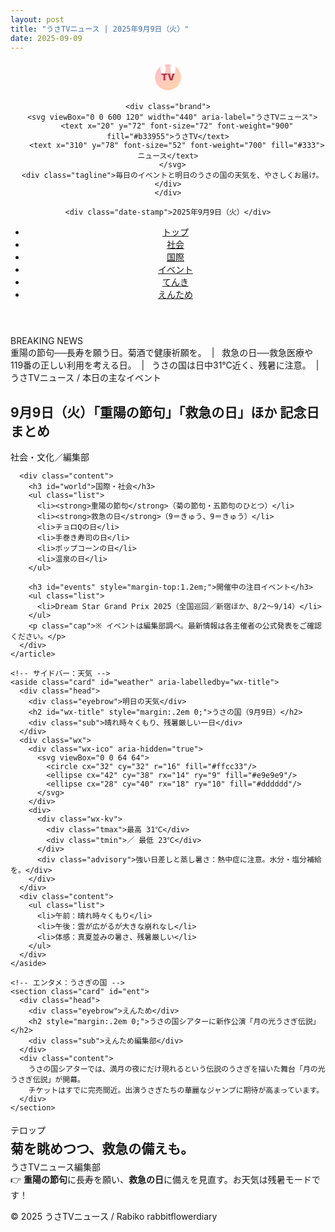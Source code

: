 ```yaml
---
layout: post
title: "うさTVニュース | 2025年9月9日（火）"
date: 2025-09-09
---
```

<!doctype html>
<html lang="ja">
<head>
  <meta charset="utf-8" />
  <meta name="viewport" content="width=device-width, initial-scale=1" />
  <title>うさTVニュース | 2025年9月9日（火）</title>
  <meta property="og:title" content="うさTVニュース | 2025年9月9日（火）">
  <meta property="og:site_name" content="うさTVニュース">
  <meta property="og:description" content="本日の主なイベントとうさの国の明日の天気をお届け。">
  <meta property="og:type" content="article">
  <link rel="stylesheet" href="style.css">
</head>
<body>

<!-- 背景デコ -->
<div class="bg-deco">
  <div class="heart"></div>
  <div class="heart"></div>
  <div class="star"></div>
  <div class="star"></div>
  <div class="heart"></div>
  <div class="star"></div>
  <div class="cloud"></div>
  <div class="cloud"></div>
  <div class="cloud"></div>
</div>

<!-- うさぎマスコット -->
<div class="bunny-deco">
  <div class="bunny-deco-face">
    <div class="bunny-eye left"></div>
    <div class="bunny-eye right"></div>
    <div class="bunny-cheek left"></div>
    <div class="bunny-cheek right"></div>
    <div class="bunny-nose"></div>
  </div>
</div>

<!-- ヘッダー -->
<header>
  <div class="container masthead">
    <div class="logo-wrap" aria-hidden="true">
      <svg viewBox="0 0 100 100" width="52" height="52" role="img" aria-label="うさTV">
        <defs>
          <linearGradient id="g" x1="0" x2="1" y1="0" y2="1">
            <stop stop-color="#ffbcd0" offset="0"/>
            <stop stop-color="#ffd7a6" offset="1"/>
          </linearGradient>
        </defs>
        <circle cx="50" cy="50" r="40" fill="url(#g)"/>
        <ellipse cx="35" cy="25" rx="8" ry="16" fill="#fff"/>
        <ellipse cx="65" cy="25" rx="8" ry="16" fill="#fff"/>
        <text x="50" y="60" text-anchor="middle" font-size="28" font-weight="900" fill="#b33955">TV</text>
      </svg>
    </div>

    <div class="brand">
      <svg viewBox="0 0 600 120" width="440" aria-label="うさTVニュース">
        <text x="20" y="72" font-size="72" font-weight="900" fill="#b33955">うさTV</text>
        <text x="310" y="78" font-size="52" font-weight="700" fill="#333">ニュース</text>
      </svg>
      <div class="tagline">毎日のイベントと明日のうさの国の天気を、やさしくお届け。</div>
    </div>

    <div class="date-stamp">2025年9月9日（火）</div>
  </div>

  <div class="container">
    <nav aria-label="主要カテゴリ">
      <ul class="nav-list">
        <li><a href="#" aria-current="page">トップ</a></li>
        <li><a href="#society">社会</a></li>
        <li><a href="#world">国際</a></li>
        <li><a href="#events">イベント</a></li>
        <li><a href="#weather">てんき</a></li>
        <li><a href="#ent">えんため</a></li>
      </ul>
    </nav>
  </div>
</header>

<!-- ブレイキングニュース -->
<div class="container">
  <section class="ticker" aria-label="ブレイキングニュース">
    <div class="ticker-head">BREAKING&nbsp;NEWS</div>
    <div class="ticker-body" role="marquee" aria-live="polite">
      <div class="scroll">
        <span>重陽の節句──長寿を願う日。菊酒で健康祈願を。&nbsp;&nbsp;|&nbsp;&nbsp;</span>
        <span>救急の日──救急医療や119番の正しい利用を考える日。&nbsp;&nbsp;|&nbsp;&nbsp;</span>
        <span>うさの国は日中31℃近く、残暑に注意。&nbsp;&nbsp;|&nbsp;&nbsp;</span>
      </div>
    </div>
  </section>
</div>

<div class="container">
  <main>
    <!-- メイン記事 -->
    <article class="card" id="society">
      <div class="head">
        <div class="eyebrow">うさTVニュース / 本日の主なイベント</div>
        <h1>9月9日（火）「重陽の節句」「救急の日」ほか 記念日まとめ</h1>
        <div class="sub">社会・文化／編集部</div>
      </div>

      <div class="content">
        <h3 id="world">国際・社会</h3>
        <ul class="list">
          <li><strong>重陽の節句</strong>（菊の節句・五節句のひとつ）</li>
          <li><strong>救急の日</strong>（9＝きゅう、9＝きゅう）</li>
          <li>チョロQの日</li>
          <li>手巻き寿司の日</li>
          <li>ポップコーンの日</li>
          <li>温泉の日</li>
        </ul>

        <h3 id="events" style="margin-top:1.2em;">開催中の注目イベント</h3>
        <ul class="list">
          <li>Dream Star Grand Prix 2025（全国巡回／新宿ほか、8/2〜9/14）</li>
        </ul>
        <p class="cap">※ イベントは編集部調べ。最新情報は各主催者の公式発表をご確認ください。</p>
      </div>
    </article>

    <!-- サイドバー：天気 -->
    <aside class="card" id="weather" aria-labelledby="wx-title">
      <div class="head">
        <div class="eyebrow">明日の天気</div>
        <h2 id="wx-title" style="margin:.2em 0;">うさの国（9月9日）</h2>
        <div class="sub">晴れ時々くもり、残暑厳しい一日</div>
      </div>
      <div class="wx">
        <div class="wx-ico" aria-hidden="true">
          <svg viewBox="0 0 64 64">
            <circle cx="32" cy="32" r="16" fill="#ffcc33"/>
            <ellipse cx="42" cy="38" rx="14" ry="9" fill="#e9e9e9"/>
            <ellipse cx="28" cy="40" rx="18" ry="10" fill="#dddddd"/>
          </svg>
        </div>
        <div>
          <div class="wx-kv">
            <div class="tmax">最高 31℃</div>
            <div class="tmin">／ 最低 23℃</div>
          </div>
          <div class="advisory">強い日差しと蒸し暑さ：熱中症に注意。水分・塩分補給を。</div>
        </div>
      </div>
      <div class="content">
        <ul class="list">
          <li>午前：晴れ時々くもり</li>
          <li>午後：雲が広がるが大きな崩れなし</li>
          <li>体感：真夏並みの暑さ、残暑厳しい</li>
        </ul>
      </div>
    </aside>

    <!-- エンタメ：うさぎの国 -->
    <section class="card" id="ent">
      <div class="head">
        <div class="eyebrow">えんため</div>
        <h2 style="margin:.2em 0;">うさの国シアターに新作公演「月の光うさぎ伝説」</h2>
        <div class="sub">えんため編集部</div>
      </div>
      <div class="content">
        うさの国シアターでは、満月の夜にだけ現れるという伝説のうさぎを描いた舞台「月の光うさぎ伝説」が開幕。  
        チケットはすでに完売間近。出演うさぎたちの華麗なジャンプに期待が高まっています。
      </div>
    </section>
  </main>

  <section class="card" style="margin-top:18px">
    <div class="head">
      <div class="eyebrow">テロップ</div>
      <h2 style="margin:.2em 0;">菊を眺めつつ、救急の備えも。</h2>
      <div class="sub">うさTVニュース編集部</div>
    </div>
    <div class="content">
      👉 <strong>重陽の節句</strong>に長寿を願い、<strong>救急の日</strong>に備えを見直す。お天気は残暑モードです！
    </div>
  </section>

  <footer class="container">
    <p>© 2025 うさTVニュース / Rabiko rabbitflowerdiary</p>
  </footer>
</div>

</body>
</html>

